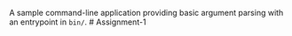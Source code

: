 A sample command-line application providing basic argument parsing with an entrypoint in `bin/`.
#   A s s i g n m e n t - 1  
 